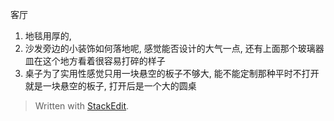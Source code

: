 客厅
1. 地毯用厚的, 
2. 沙发旁边的小装饰如何落地呢, 感觉能否设计的大气一点, 还有上面那个玻璃器皿在这个地方看着很容易打碎的样子
3. 桌子为了实用性感觉只用一块悬空的板子不够大, 能不能定制那种平时不打开就是一块悬空的板子, 打开后是一个大的圆桌


> Written with [StackEdit](https://stackedit.io/).
<!--stackedit_data:
eyJoaXN0b3J5IjpbLTI2NDExMjgxNyw3MzA5OTgxMTZdfQ==
-->